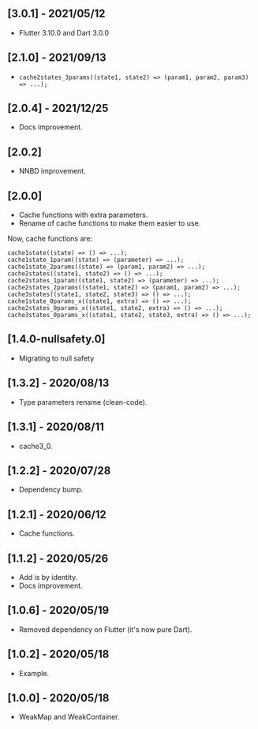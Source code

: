 ## [3.0.1] - 2021/05/12

* Flutter 3.10.0 and Dart 3.0.0

## [2.1.0] - 2021/09/13

* `cache2states_3params((state1, state2) => (param1, param2, param3) => ...);`

## [2.0.4] - 2021/12/25

* Docs improvement.

## [2.0.2]

* NNBD improvement.

## [2.0.0]

* Cache functions with extra parameters.
* Rename of cache functions to make them easier to use.

Now, cache functions are:

```
cache1state((state) => () => ...);
cache1state_1param((state) => (parameter) => ...);
cache1state_2params((state) => (param1, param2) => ...);
cache2states((state1, state2) => () => ...);
cache2states_1param((state1, state2) => (parameter) => ...);
cache2states_2params((state1, state2) => (param1, param2) => ...);
cache3states((state1, state2, state3) => () => ...);
cache1state_0params_x((state1, extra) => () => ...);
cache2states_0params_x((state1, state2, extra) => () => ...);
cache3states_0params_x((state1, state2, state3, extra) => () => ...);
```    

## [1.4.0-nullsafety.0]

* Migrating to null safety

## [1.3.2] - 2020/08/13

* Type parameters rename (clean-code).

## [1.3.1] - 2020/08/11

* cache3_0.

## [1.2.2] - 2020/07/28

* Dependency bump.

## [1.2.1] - 2020/06/12

* Cache functions.

## [1.1.2] - 2020/05/26

* Add is by identity.
* Docs improvement.

## [1.0.6] - 2020/05/19

* Removed dependency on Flutter (it's now pure Dart).

## [1.0.2] - 2020/05/18

* Example.

## [1.0.0] - 2020/05/18

* WeakMap and WeakContainer.
